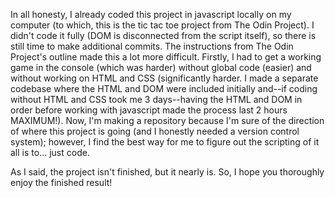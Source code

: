 In all honesty, I already coded this project in javascript locally on my computer (to which, this is the tic tac toe project from The Odin Project). I didn't code it fully (DOM is disconnected from the script itself), so there is still time to make additional commits. The instructions from The Odin Project's outline made this a lot more difficult. Firstly, I had to get a working game in the console (which was harder) without global code (easier) and without working on HTML and CSS (significantly harder. I made a separate codebase where the HTML and DOM were included initially and--if coding without HTML and CSS took me 3 days--having the HTML and DOM in order before working with javascript made the process last 2 hours MAXIMUM!). Now, I'm making a repository because I'm sure of the direction of where this project is going (and I honestly needed a version control system); however, I find the best way for me to figure out the scripting of it all is to... just code.

As I said, the project isn't finished, but it nearly is. So, I hope you thoroughly enjoy the finished result!
